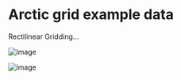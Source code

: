 # Arctic grid example data
Rectilinear Gridding... 

![image](https://user-images.githubusercontent.com/3368156/86610149-d1958400-bfa4-11ea-90de-f72a58ea2da4.png)

![image](https://user-images.githubusercontent.com/3368156/86608677-c4779580-bfa2-11ea-853c-1048a32f7d29.png)

